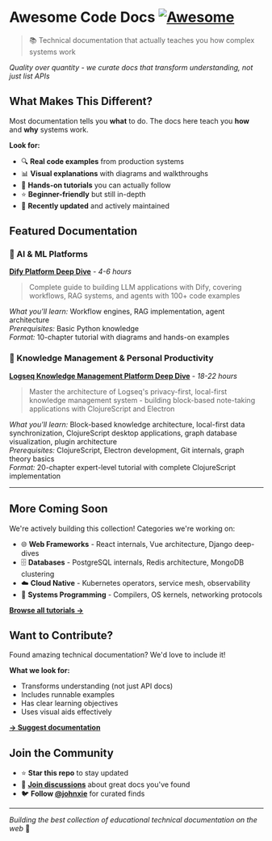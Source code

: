 # Awesome Code Docs [![Awesome](https://awesome.re/badge.svg)](https://awesome.re)

> 📚 Technical documentation that actually teaches you how complex systems work

*Quality over quantity - we curate docs that transform understanding, not just list APIs*

## What Makes This Different?

Most documentation tells you **what** to do. The docs here teach you **how** and **why** systems work.

**Look for:**
- 🔍 **Real code examples** from production systems  
- 📊 **Visual explanations** with diagrams and walkthroughs
- 🎯 **Hands-on tutorials** you can actually follow
- ⭐ **Beginner-friendly** but still in-depth
- 🔄 **Recently updated** and actively maintained

## Featured Documentation

### 🤖 AI & ML Platforms

**[Dify Platform Deep Dive](tutorials/dify-platform-deep-dive/)** - *4-6 hours*
> Complete guide to building LLM applications with Dify, covering workflows, RAG systems, and agents with 100+ code examples

*What you'll learn:* Workflow engines, RAG implementation, agent architecture  
*Prerequisites:* Basic Python knowledge  
*Format:* 10-chapter tutorial with diagrams and hands-on examples

### 🧠 Knowledge Management & Personal Productivity

**[Logseq Knowledge Management Platform Deep Dive](tutorials/logseq-knowledge-management/)** - *18-22 hours*
> Master the architecture of Logseq's privacy-first, local-first knowledge management system - building block-based note-taking applications with ClojureScript and Electron

*What you'll learn:* Block-based knowledge architecture, local-first data synchronization, ClojureScript desktop applications, graph database visualization, plugin architecture  
*Prerequisites:* ClojureScript, Electron development, Git internals, graph theory basics  
*Format:* 20-chapter expert-level tutorial with complete ClojureScript implementation

---

## More Coming Soon

We're actively building this collection! Categories we're working on:

- 🌐 **Web Frameworks** - React internals, Vue architecture, Django deep-dives
- 🗄️ **Databases** - PostgreSQL internals, Redis architecture, MongoDB clustering  
- ☁️ **Cloud Native** - Kubernetes operators, service mesh, observability
- 🔧 **Systems Programming** - Compilers, OS kernels, networking protocols

**[Browse all tutorials →](tutorials/)**

## Want to Contribute?

Found amazing technical documentation? We'd love to include it!

**What we look for:**
- Transforms understanding (not just API docs)
- Includes runnable examples
- Has clear learning objectives
- Uses visual aids effectively

**[→ Suggest documentation](https://github.com/johnxie/awesome-code-docs/issues/new?template=new-entry.md)**

## Join the Community

- ⭐ **Star this repo** to stay updated
- 💬 **[Join discussions](https://github.com/johnxie/awesome-code-docs/discussions)** about great docs you've found
- 🐦 **Follow [@johnxie](https://twitter.com/johnxie)** for curated finds

---

*Building the best collection of educational technical documentation on the web* 🚀